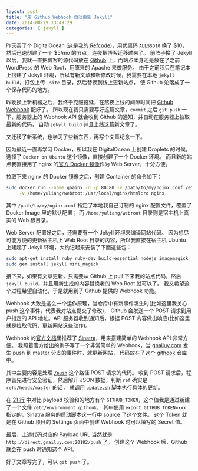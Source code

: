 ```yaml
--- 
layout: post
title: "用 Github Webhook 自动更新 Jekyll"
date: 2014-08-29 13:49:29
categories: [ jekyll ]
---
```


昨天买了个 DigitalOcean (这是我的 [Refcode][refcode])，用优惠码 `ALLSSD10` 换了 $10，然后迅速创建了一个 $5/mo 的节点，连夜把博客迁移过来了。
前阵子换了 Jekyll 以后，我就一直把博客的源代码放在 [Github][gnailuy-com-git] 上，而站点本身还是放在了之前 WordPress 的 Web Root，用原来的 Apache 来做服务。
由于之前我只在笔记本上搭建了 Jekyll 环境，所以有新文章和新修改时候，我需要在本地 `jekyll build`，打包上传 `_site` 目录，然后替换到线上更新站点，
使 Github 沦落成了一个保存代码的地方。

<!-- more -->

昨晚换上新机器之后，我终于克服拖延，在熬夜上线的间隙时间把 [Github Webhook][webhook] 配好了。
所以现在我只需要写好这篇文章，`commit` 之后 `git push` 一下，服务器上的 Webhook API 就会收到 Github 的通知，并自动在服务器上拉取最新的代码，
自动 `jekyll build` 并且上线这篇新文章了。

又迁移了新系统，也学习了些新东西，再写个文章纪念一下。

因为最近一直再学习 Docker，所以我在 DigitalOcean 上创建 Droplets 的时候，选择了 `Docker on Ubuntu` 这个镜像，直接创建了一个 Docker 环境。
而且新的站点我直接用了 nginx 的[官方 Docker 镜像][official-nginx]作为 Web Server，十分方便。

拉取下来 nginx 的 Docker 镜像之后，创建 Container 的命令如下：

``` bash
sudo docker run --name gnainx -d -p 80:80 -v /path/to/my/nginx.conf:/etc/nginx.conf \
     -v /home/yuliang/webroot:/usr/local/nginx/html:ro nginx
```

其中 `/path/to/my/nginx.conf` 指定了本地我自己订制的 nginx 配置文件，覆盖了 Docker Image 里的默认配置；
而 `/home/yuliang/webroot` 目录则是宿主机上真实的 Web 根目录。

Web Server 配置好之后，还需要有一个 Jekyll 环境来编译网站代码。
因为想尽可能方便的更新宿主机上 Web Root 目录的内容，所以我直接在宿主机 Ubuntu 上建起了 Jekyll 环境，大约记起来安装了下面这些包：

```bash
sudo apt-get install ruby ruby-dev build-essential nodejs imagemagick
sudo gem install jekyll mini_magick
```

接下来，如果有文章更新，只需要从 Github 上 pull 下来我的站点代码，然后 `jekyll build`，并且用新生成的内容替换老的 Web Root 就可以了。
我又希望这个过程希望自动化，于是就用到了 Github 提供的 Webhook 功能。

Webhook 大致是这么一个运作原理，当仓库中有新事件发生时(比如这里我关心 push 这个事件，代表我对站点提交了修改)，
Github 会发送一个 POST 请求到用户指定的 API 地址。API 服务器收到通知后，根据 POST 内容做出响应(比如这里就是拉取代码，更新网站这些动作)。

Webhook 的[官方文档][webhook]里推荐了 [Sinatra][sinatrarb]，用来搭建简单的 Webhook API 非常方便。
我照着官方给出的例子写了一个非常简单的 Webhook，当 [gnailuy.com][gnailuy-com-git] 发生 push 到 master 分支的事件时，就更新网站，
代码放在了这个 [githook][githook] 仓库中。

其中主要内容是处理 [`/push`][post-request] 这个路径 POST 请求的代码。
收到 POST 请求后，程序首先进行安全验证，然后解开 JSON 数据，判断 `ref` 确实是 `refs/heads/master` 的话，
就调用 [`update.sh`][update-script] 脚本执行具体的更新。

在 [21 行][line-21] 中对比 payload 校验和的地方有个 `GITHUB_TOKEN`，这个值我是通过新建了一个文件 `/etc/environment.githook`，
其中使用 `export GITHUB_TOKEN=xxx` 指定的，Sinatra 服务的[启动脚本][githook-script]这一行中 source 了这个文件。
这个 Token 就是在 Github 项目的 Settings 页面中创建 Webhook 时可以填写的 Secret 值。

最后，上述代码对应的 Payload URL 当然就是 `http://direct.gnailuy.com:20182/push` 了。
创建这个 Webhook 后，Github 就会在 push 时通知这个 API。

好了文章写完了，可以 `git push` 了。

[refcode]:          https://www.digitalocean.com/?refcode=e10b8abc5987
[gnailuy-com-git]:  https://github.com/gnailuy/gnailuy.com
[webhook]:          https://developer.github.com/webhooks/
[sinatrarb]:        http://www.sinatrarb.com/
[official-nginx]:   https://registry.hub.docker.com/_/nginx/
[githook]:          https://github.com/gnailuy/githook
[githook-script]:   https://github.com/gnailuy/githook/blob/master/githook-service#L13
[post-request]:     https://github.com/gnailuy/githook/blob/master/server.rb#L7
[update-script]:    https://github.com/gnailuy/githook/blob/master/update.sh
[line-21]:          https://github.com/gnailuy/githook/blob/master/server.rb#L21
